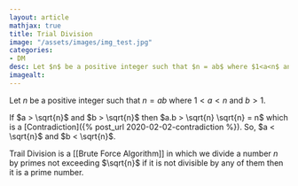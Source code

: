 ```yaml
---
layout: article
mathjax: true
title: Trial Division
image: "/assets/images/img_test.jpg"
categories:
- DM
desc: Let $n$ be a positive integer such that $n = ab$ where $1<a<n$ and $b>1$. 
imagealt: 
---
```


Let $n$ be a positive integer such that $n = ab$ where $1<a<n$ and $b>1$.


































































































































































































































































































































































If $a > \sqrt{n}$ and $b > \sqrt{n}$ then $a.b > \sqrt{n} \sqrt{n} = n$ which is a [Contradiction]({% post_url 2020-02-02-contradiction %}). So, $a < \sqrt{n}$ and $b < \sqrt{n}$.


































































































































































































































































































































































Trail Division is a [[Brute Force Algorithm]] in which we divide a number $n$ by primes not exceeding $\sqrt{n}$ if it is not divisible by any of them then it is a prime number.
































































































































































































































































































































































